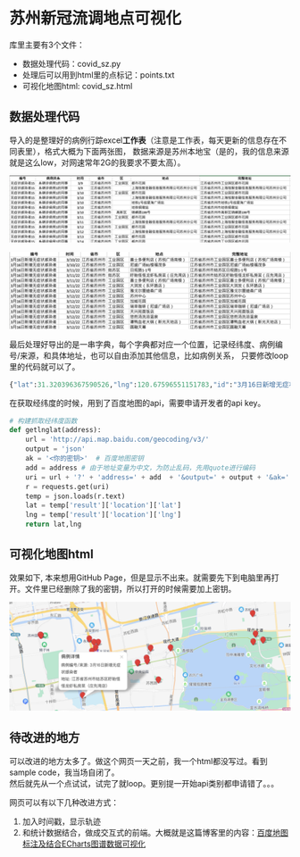 # 苏州新冠流调地点可视化
库里主要有3个文件：
- 数据处理代码：covid_sz.py
- 处理后可以用到html里的点标记：points.txt
- 可视化地图html: covid_sz.html

## 数据处理代码
导入的是整理好的病例行踪excel**工作表**（注意是工作表，每天更新的信息存在不同表里），格式大概为下面两张图，
数据来源是苏州本地宝（是的，我的信息来源就是这么low，对网速常年2G的我要求不要太高）。

![Sample excel 1](excel1.png)

![Sample excel 2](excel2.png)

最后处理好导出的是一串字典，每个字典都对应一个位置，记录经纬度、病例编号/来源，和具体地址，也可以自由添加其他信息，比如病例关系，
只要修改loop里的代码就可以了。

```python
{"lat":31.320396367590526,"lng":120.67596551151783,"id":"3月16日新增无症状感染者","dizhi":"江苏省苏州市工业园区喜士多便利店（苏悦广场南楼）"}
```

在获取经纬度的时候，用到了百度地图的api，需要申请开发者的api key。

```python
# 构建抓取经纬度函数
def getlnglat(address):
    url = 'http://api.map.baidu.com/geocoding/v3/'
    output = 'json'
    ak = '<你的密钥>'  # 百度地图密钥
    add = address # 由于地址变量为中文，为防止乱码，先用quote进行编码
    uri = url + '?' + 'address=' + add  + '&output=' + output + '&ak=' + ak
    r = requests.get(uri)
    temp = json.loads(r.text)
    lat = temp['result']['location']['lat']
    lng = temp['result']['location']['lng']
    return lat,lng
```

## 可视化地图html
效果如下, 本来想用GitHub Page，但是显示不出来。就需要先下到电脑里再打开。文件里已经删除了我的密钥，所以打开的时候需要加上密钥。

![Sample html](sample_html.png)

## 待改进的地方
可以改进的地方太多了。做这个网页一天之前，我一个html都没写过。看到sample code，我当场自闭了。    
然后就先从一个点试试，试完了就loop。更别提一开始api类别都申请错了。。。     
    
网页可以有以下几种改进方式：
1. 加入时间戳，显示轨迹
2. 和统计数据结合，做成交互式的前端。大概就是这篇博客里的内容：[百度地图标注及结合ECharts图谱数据可视化](https://blog.51cto.com/jalony/2882428)
